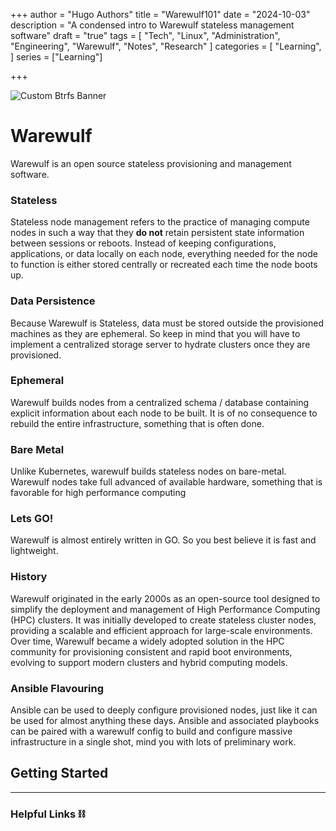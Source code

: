 +++
author = "Hugo Authors"
title = "Warewulf101"
date = "2024-10-03"
description = "A condensed intro to Warewulf stateless management software"
draft = "true"
tags = [
  "Tech", "Linux", "Administration", "Engineering", "Warewulf", "Notes", "Research"
]
categories = [
    "Learning",
]
series = ["Learning"]

+++

<!--more-->

![Custom Btrfs Banner](https://trevorsmale.github.io/techblog/images/Btrfs/btrfslogo.png)

# Warewulf 

Warewulf is an open source stateless provisioning and management software. 

### Stateless

Stateless node management refers to the practice of managing compute nodes in such a way that they **do not** retain persistent state information between sessions or reboots. Instead of keeping configurations, applications, or data locally on each node, everything needed for the node to function is either stored centrally or recreated each time the node boots up.

### Data Persistence

Because Warewulf is Stateless, data must be stored outside the provisioned machines as they are ephemeral. So keep in mind that you will have to implement a centralized storage server to hydrate clusters once they are provisioned.

### Ephemeral 

Warewulf builds nodes from a centralized schema / database containing explicit information about each node to be built. It is of no consequence to rebuild the entire infrastructure, something that is often done.

### Bare Metal

Unlike Kubernetes, warewulf builds stateless nodes on bare-metal. Warewulf nodes take full advanced of available hardware, something that is favorable for high performance computing

### Lets GO!

Warewulf is almost entirely written in GO. So you best believe it is fast and lightweight.

### History

Warewulf originated in the early 2000s as an open-source tool designed to simplify the deployment and management of High Performance Computing (HPC) clusters. It was initially developed to create stateless cluster nodes, providing a scalable and efficient approach for large-scale environments. Over time, Warewulf became a widely adopted solution in the HPC community for provisioning consistent and rapid boot environments, evolving to support modern clusters and hybrid computing models.

### Ansible Flavouring

Ansible can be used to deeply configure provisioned nodes, just like it can be used for almost anything these days. Ansible and associated playbooks can be paired with a warewulf config to build and configure massive infrastructure in a single shot, mind you with lots of preliminary work.

## Getting Started




---

### Helpful Links ⛓️


[^1]: Example [Article](website) Publisher, 2024.


